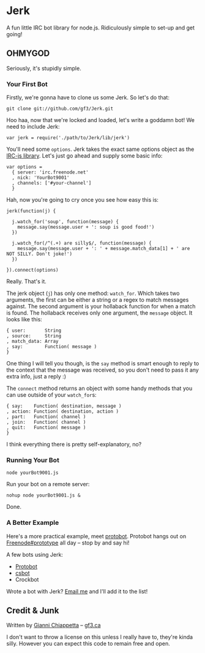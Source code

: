 # Jerk

A fun little IRC bot library for node.js. Ridiculously simple to set-up and get going!

## OHMYGOD

Seriously, it's stupidly simple.

### Your First Bot

Firstly, we're gonna have to clone us some Jerk. So let's do that:

    git clone git://github.com/gf3/Jerk.git

Hoo haa, now that we're locked and loaded, let's write a goddamn bot! We need to include Jerk:

    var jerk = require('./path/to/Jerk/lib/jerk')

You'll need some `options`. Jerk takes the exact same options object as the [IRC-js library](http://github.com/gf3/IRC-js/). Let's just go ahead and supply some basic info:

    var options =
      { server: 'irc.freenode.net'
      , nick: 'YourBot9001'
      , channels: ['#your-channel']
      }

Hah, now you're going to cry once you see how easy this is:

    jerk(function(j) {

      j.watch_for('soup', function(message) {
        message.say(message.user + ': soup is good food!')
      })

      j.watch_for(/^(.+) are silly$/, function(message) {
        message.say(message.user + ': ' + message.match_data[1] + ' are NOT SILLY. Don't joke!')
      })

    }).connect(options)

Really. That's it.

The jerk object (`j`) has only one method: `watch_for`. Which takes two arguments, the first can be either a string or a regex to match messages against. The second argument is your hollaback function for when a match is found. The hollaback receives only one argument, the `message` object. It looks like this:

    { user:       String
    , source:     String
    , match_data: Array
    , say:        Function( message )
    }

One thing I will tell you though, is the `say` method is smart enough to reply to the context that the message was received, so you don't need to pass it any extra info, just a reply :)

The `connect` method returns an object with some handy methods that you can use outside of your `watch_for`s:

    { say:    Function( destination, message )
    , action: Function( destination, action )
    , part:   Function( channel )
    , join:   Function( channel )
    , quit:   Function( message )
    }

I think everything there is pretty self-explanatory, no? 

### Running Your Bot

    node yourBot9001.js

Run your bot on a remote server:

    nohup node yourBot9001.js &

Done.

### A Better Example

Here's a more practical example, meet [protobot](http://github.com/gf3/protobot/blob/master/protobot.js). Protobot hangs out on [Freenode#prototype](irc://irc.freenode.net/prototype) all day &ndash; stop by and say hi!

A few bots using Jerk:

* [Protobot](http://github.com/gf3/protobot)
* [csbot](http://github.com/rdrake/csbot)
* Crockbot

Wrote a bot with Jerk? [Email me](mailto:gianni@runlevel6.org) and I'll add it to the list!

## Credit & Junk

Written by [Gianni Chiappetta](http://github.com/gf3) &ndash; [gf3.ca](http://gf3.ca)

I don't want to throw a license on this unless I really have to, they're kinda silly. However you can expect this code to remain free and open.

